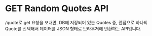 # GET Random Quotes API

/quote로 get 요청을 보내면, DB에 저장되어 있는 Quotes 중, 랜덤으로 하나의 Quote를 선택해서 데이터를 JSON 형태로 브라우저에 반환하는 API입니다.